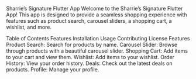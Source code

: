 Sharrie’s Signature Flutter App
Welcome to the Sharrie’s Signature Flutter App! This app is designed to provide a seamless shopping experience with features such as product search, carousel sliders, a shopping cart, a wishlist, and more.

Table of Contents
Features
Installation
Usage
Contributing
License
Features
Product Search: Search for products by name.
Carousel Slider: Browse through products with a beautiful carousel slider.
Shopping Cart: Add items to your cart and view them.
Wishlist: Add items to your wishlist.
Order History: View your order history.
Deals: Check out the latest deals on products.
Profile: Manage your profile.
